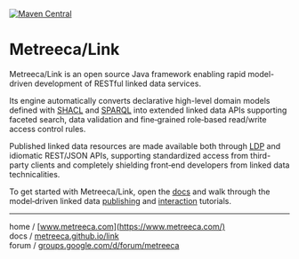 
[![Maven Central](https://img.shields.io/maven-central/v/com.metreeca/metreeca-link.svg)](https://search.maven.org/search?q=com.metreeca)

# Metreeca/Link

Metreeca/Link is an open source Java framework enabling rapid model-driven development of RESTful linked data services.

Its engine automatically converts declarative high-level domain models defined with [SHACL](https://www.w3.org/TR/shacl/) and [SPARQL](https://www.w3.org/TR/sparql11-overview/) into extended linked data APIs supporting faceted search, data validation and fine‑grained role‑based read/write access control rules.

Published linked data resources are made available both through [LDP](https://www.w3.org/TR/ldp-primer/) and idiomatic REST/JSON APIs, supporting standardized access from third-party clients and completely shielding front‑end developers from linked data technicalities.

To get started with Metreeca/Link, open the [docs](https://metreeca.github.io/link/) and walk through the model‑driven linked data [publishing](https://metreeca.github.io/link/tutorials/publishing-ldp-apis) and [interaction](https://metreeca.github.io/link/tutorials/interacting-with-ldp-apis) tutorials.

---

home / [www.metreeca.com](https://www.metreeca.com/)  
docs / [metreeca.github.io/link](https://metreeca.github.io/link/)  
forum / [groups.google.com/d/forum/metreeca](https://groups.google.com/d/forum/metreeca)
